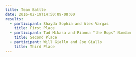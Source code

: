 ```yaml
---
title: Team Battle
date: 2016-02-19T14:50:09-08:00
results:
  - participant: Shayda Sophia and Alex Vargas
    title: First Place
  - participant: Tad Mikasa and Rianna "the Bops" Nandan
    title: Second Place
  - participant: Will Giallo and Joe Giallo
    title: Third Place
---
```


